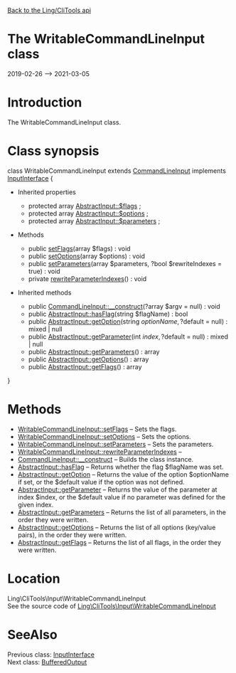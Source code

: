 [Back to the Ling/CliTools api](https://github.com/lingtalfi/CliTools/blob/master/doc/api/Ling/CliTools.md)



The WritableCommandLineInput class
================
2019-02-26 --> 2021-03-05






Introduction
============

The WritableCommandLineInput class.



Class synopsis
==============


class <span class="pl-k">WritableCommandLineInput</span> extends [CommandLineInput](https://github.com/lingtalfi/CliTools/blob/master/doc/api/Ling/CliTools/Input/CommandLineInput.md) implements [InputInterface](https://github.com/lingtalfi/CliTools/blob/master/doc/api/Ling/CliTools/Input/InputInterface.md) {

- Inherited properties
    - protected array [AbstractInput::$flags](#property-flags) ;
    - protected array [AbstractInput::$options](#property-options) ;
    - protected array [AbstractInput::$parameters](#property-parameters) ;

- Methods
    - public [setFlags](https://github.com/lingtalfi/CliTools/blob/master/doc/api/Ling/CliTools/Input/WritableCommandLineInput/setFlags.md)(array $flags) : void
    - public [setOptions](https://github.com/lingtalfi/CliTools/blob/master/doc/api/Ling/CliTools/Input/WritableCommandLineInput/setOptions.md)(array $options) : void
    - public [setParameters](https://github.com/lingtalfi/CliTools/blob/master/doc/api/Ling/CliTools/Input/WritableCommandLineInput/setParameters.md)(array $parameters, ?bool $rewriteIndexes = true) : void
    - private [rewriteParameterIndexes](https://github.com/lingtalfi/CliTools/blob/master/doc/api/Ling/CliTools/Input/WritableCommandLineInput/rewriteParameterIndexes.md)() : void

- Inherited methods
    - public [CommandLineInput::__construct](https://github.com/lingtalfi/CliTools/blob/master/doc/api/Ling/CliTools/Input/CommandLineInput/__construct.md)(?array $argv = null) : void
    - public [AbstractInput::hasFlag](https://github.com/lingtalfi/CliTools/blob/master/doc/api/Ling/CliTools/Input/AbstractInput/hasFlag.md)(string $flagName) : bool
    - public [AbstractInput::getOption](https://github.com/lingtalfi/CliTools/blob/master/doc/api/Ling/CliTools/Input/AbstractInput/getOption.md)(string $optionName, ?$default = null) : mixed | null
    - public [AbstractInput::getParameter](https://github.com/lingtalfi/CliTools/blob/master/doc/api/Ling/CliTools/Input/AbstractInput/getParameter.md)(int $index, ?$default = null) : mixed | null
    - public [AbstractInput::getParameters](https://github.com/lingtalfi/CliTools/blob/master/doc/api/Ling/CliTools/Input/AbstractInput/getParameters.md)() : array
    - public [AbstractInput::getOptions](https://github.com/lingtalfi/CliTools/blob/master/doc/api/Ling/CliTools/Input/AbstractInput/getOptions.md)() : array
    - public [AbstractInput::getFlags](https://github.com/lingtalfi/CliTools/blob/master/doc/api/Ling/CliTools/Input/AbstractInput/getFlags.md)() : array

}






Methods
==============

- [WritableCommandLineInput::setFlags](https://github.com/lingtalfi/CliTools/blob/master/doc/api/Ling/CliTools/Input/WritableCommandLineInput/setFlags.md) &ndash; Sets the flags.
- [WritableCommandLineInput::setOptions](https://github.com/lingtalfi/CliTools/blob/master/doc/api/Ling/CliTools/Input/WritableCommandLineInput/setOptions.md) &ndash; Sets the options.
- [WritableCommandLineInput::setParameters](https://github.com/lingtalfi/CliTools/blob/master/doc/api/Ling/CliTools/Input/WritableCommandLineInput/setParameters.md) &ndash; Sets the parameters.
- [WritableCommandLineInput::rewriteParameterIndexes](https://github.com/lingtalfi/CliTools/blob/master/doc/api/Ling/CliTools/Input/WritableCommandLineInput/rewriteParameterIndexes.md) &ndash; 
- [CommandLineInput::__construct](https://github.com/lingtalfi/CliTools/blob/master/doc/api/Ling/CliTools/Input/CommandLineInput/__construct.md) &ndash; Builds the class instance.
- [AbstractInput::hasFlag](https://github.com/lingtalfi/CliTools/blob/master/doc/api/Ling/CliTools/Input/AbstractInput/hasFlag.md) &ndash; Returns whether the flag $flagName was set.
- [AbstractInput::getOption](https://github.com/lingtalfi/CliTools/blob/master/doc/api/Ling/CliTools/Input/AbstractInput/getOption.md) &ndash; Returns the value of the option $optionName if set, or the $default value if the option was not defined.
- [AbstractInput::getParameter](https://github.com/lingtalfi/CliTools/blob/master/doc/api/Ling/CliTools/Input/AbstractInput/getParameter.md) &ndash; Returns the value of the parameter at index $index, or the $default value if no parameter was defined for the given index.
- [AbstractInput::getParameters](https://github.com/lingtalfi/CliTools/blob/master/doc/api/Ling/CliTools/Input/AbstractInput/getParameters.md) &ndash; Returns the list of all parameters, in the order they were written.
- [AbstractInput::getOptions](https://github.com/lingtalfi/CliTools/blob/master/doc/api/Ling/CliTools/Input/AbstractInput/getOptions.md) &ndash; Returns the list of all options (key/value pairs), in the order they were written.
- [AbstractInput::getFlags](https://github.com/lingtalfi/CliTools/blob/master/doc/api/Ling/CliTools/Input/AbstractInput/getFlags.md) &ndash; Returns the list of all flags, in the order they were written.





Location
=============
Ling\CliTools\Input\WritableCommandLineInput<br>
See the source code of [Ling\CliTools\Input\WritableCommandLineInput](https://github.com/lingtalfi/CliTools/blob/master/Input/WritableCommandLineInput.php)



SeeAlso
==============
Previous class: [InputInterface](https://github.com/lingtalfi/CliTools/blob/master/doc/api/Ling/CliTools/Input/InputInterface.md)<br>Next class: [BufferedOutput](https://github.com/lingtalfi/CliTools/blob/master/doc/api/Ling/CliTools/Output/BufferedOutput.md)<br>
